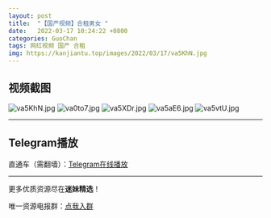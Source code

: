 ```yaml
---
layout: post
title:  "【国产视频】合租男女 "
date:   2022-03-17 10:24:22 +0800
categories: GuoChan
tags: 网红视频 国产 合租
img: https://kanjiantu.top/images/2022/03/17/va5KhN.jpg
---
```



## 视频截图

![va5KhN.jpg](https://kanjiantu.top/images/2022/03/17/va5KhN.jpg)
![va0to7.jpg](https://kanjiantu.top/images/2022/03/17/va0to7.jpg)
![va5XDr.jpg](https://kanjiantu.top/images/2022/03/17/va5XDr.jpg)
![va5aE6.jpg](https://kanjiantu.top/images/2022/03/17/va5aE6.jpg)
![va5vtU.jpg](https://kanjiantu.top/images/2022/03/17/va5vtU.jpg)

* * *
## Telegram播放

直通车（需翻墙）：[Telegram在线播放](https://t.me/mimeijingxuan/108)

* * *
更多优质资源尽在**迷妹精选**！

唯一资源电报群：[点我入群](https://t.me/mimeijingxuan)


